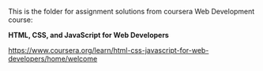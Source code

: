 This is the folder for assignment solutions from coursera Web Development course:

__HTML, CSS, and JavaScript for Web Developers__

https://www.coursera.org/learn/html-css-javascript-for-web-developers/home/welcome